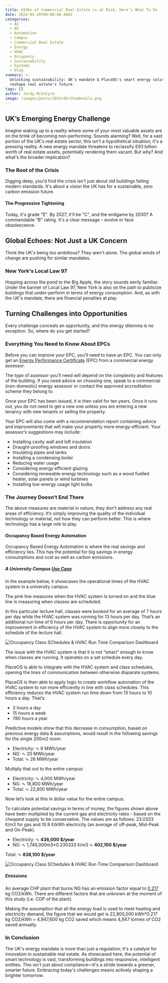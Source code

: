 ```yaml
---
title: £93bn of Commercial Real Estate is at Risk, Here’s What To Do
date: 2024-05-20T00:00:00.000Z
categories:
  - AI
  - AV
  - Automation
  - Campus
  - Commercial Real Estate
  - Energy
  - HVAC
  - Occupancy
  - Sustainability
  - Systems
  - blog
summary: >-
  Unlocking sustainability: UK's mandate & PlaceOS's smart energy solutions
  reshape real estate's future.
tags: []
author: Jordy McIntyre
image: /images/posts/2024/05/thumbnails.png
---
```

UK’s Emerging Energy Challenge
---

Imagine waking up to a reality where some of your most valuable assets are on the brink of becoming non-performing. Sounds alarming? Well, for a vast portion of the UK's real estate sector, this isn't a hypothetical situation; it's a pressing reality. A new energy mandate threatens to reclassify £93 billion worth of real estate assets, potentially rendering them vacant. But why? And what's the broader implication?

### The Root of the Crisis

Digging deep, you'd find the crisis isn't just about old buildings failing modern standards. It's about a vision the UK has for a sustainable, zero carbon emission future.

#### The Progressive Tightening

Today, it's grade "E". By 2027, it'll be "C", and the endgame by 2030? A commendable "B" rating. It's a clear message – evolve or face obsolescence.

Global Echoes: Not Just a UK Concern
------------------------------------

Think the UK's being too ambitious? They aren't alone. The global winds of change are pushing for similar mandates.

### New York's Local Law 97

Hopping across the pond to the Big Apple, the story sounds eerily familiar. Under the banner of Local Law 97, New York is also on the path to publicize buildings that under-perform in terms of energy consumption. And, as with the UK's mandate, there are financial penalties at play.

Turning Challenges into Opportunities
-------------------------------------

Every challenge conceals an opportunity, and this energy dilemma is no exception. So, where do you get started?

### Everything You Need to Know About EPCs

Before you can improve your EPC, you’ll need to have an EPC. You can only get an [Energy Performance Certificate](https://www.gov.uk/energy-performance-certificate-commercial-property) (EPC) from a commercial energy assessor.

The type of assessor you’ll need will depend on the complexity and features of the building. If you need advice on choosing one, speak to a commercial (non-domestic) energy assessor or contact the approved accreditation scheme they belong to.

Once your EPC has been issued, it is then valid for ten years. Once it runs out, you do not need to get a new one unless you are entering a new tenancy with new tenants or selling the property.

Your EPC will also come with a recommendation report containing advice and improvements that will make your property more energy-efficient. Your assessor’s suggestions may include:

*   Installing cavity wall and loft insulation
*   Draught-proofing windows and doors
*   Insulating pipes and tanks
*   Installing a condensing boiler
*   Reducing water usage
*   Considering energy efficient glazing
*   Considering renewable energy technology such as a wood fuelled heater, solar panels or wind turbines
*   Installing low-energy usage light bulbs

### The Journey Doesn’t End There

The above measures are material in nature, they don’t address any real areas of efficiency. It’s simply improving the quality of the individual technology or material, not how they can perform better. This is where technology has a large role to play. 

#### Occupancy Based Energy Automation

Occupancy Based Energy Automation is where the real savings and efficiency lies. This has the potential for big savings in energy consumptions and cost as well as carbon emissions.

##### A University Campus [Use Case](https://www.placeos.com/blog/live-demo-occupancy-based-energy-automation)

In the example below, it showcases the operational times of the HVAC system in a university campus. 

The pink line measures when the HVAC system is turned on and the blue line is measuring when classes are scheduled. 

In this particular lecture hall, classes were booked for an average of 7 hours per day while the HVAC system was running for 13 hours per day. That’s an additional run time of 6 hours per day. There is opportunity for an improvement in efficiency of the HVAC system to align more closely to the schedule of the lecture hall. 

![Occupancy Class SChedules & HVAC Run Time Comparison Dashboard](/images/posts/2024/05/image1.png)

The issue with the HVAC system is that it is not “smart” enough to know when classes are running. It operates on a set schedule every day. 

PlaceOS is able to integrate with the HVAC system and class schedules, opening the lines of communication between otherwise disparate systems. 

PlaceOS is then able to apply logic to create workflow automation of the HVAC system to run more efficiently in line with class schedules. This efficiency reduces the HVAC system run time down from 13 hours to 10 hours a day. That’s:

*   3 hours a day
*   15 hours a week
*   780 hours a year

Predictive models show that this decrease in consumption, based on previous energy data & assumptions, would result in the following savings for the single 200m2 room:

*   Electricity: ∿ 6 MWh/year
*   NG: ∿ 20 MWh/year
*   Total: ∿ 26 MWh/year

Multiply that out to the entire campus:

*   Electricity: ∿ 4,000 MWh/year 
*   NG: ∿ 18,800 MWh/year
*   Total: ∿ 22,800 MWh/year

Now let’s look at this in dollar value for the entire campus: 

To calculate potential savings in terms of money, the figures shown above have been multiplied by the current gas and electricity rates - based on the cheapest supply to be conservative. The values are as follows: 23.0333 ¢/m3 for gas and 10.9 ¢/kWh electricity (an average of off-peak, Mid-Peak and On-Peak).

*   Electricity: ∿ **436,000 $/year**
*   NG: ∿ 1,746,000m3\*0.230333 ¢/m3 ∿ **402,100 $/year**

Total: ∿ **838,100 $/year**

![Occupancy Class SChedules & HVAC Run Time Comparison Dashboard](/images/posts/2024/05/image2.png)

##### Emissions

An average CHP plant that burns NG has an emission factor equal to [0.217](https://www.rehva.eu/fileadmin/REHVA_Journal/REHVA_Journal_2014/RJ_issue_5/P.26/26-29_RJ1405_WEB.pdf) kg CO2/kWh. There are different factors that are unknown at the moment of this study (i.e. COP of the plant).

Making the assumption that all the energy load is used to meet heating and electricity demand, the figure that we would get is 22,800,000 kWh\*0.217 kg CO2/kWh = 4,947,600 kg CO2 saved which means 4,947 tonnes of CO2 saved annually.

### In Conclusion

The UK's energy mandate is more than just a regulation; it's a catalyst for innovation in sustainable real estate. As showcased here, the potential of smart technology is vast, transforming buildings into responsive, intelligent entities. This isn't just about compliance—it's a stride towards a greener, smarter future. Embracing today's challenges means actively shaping a brighter tomorrow.
